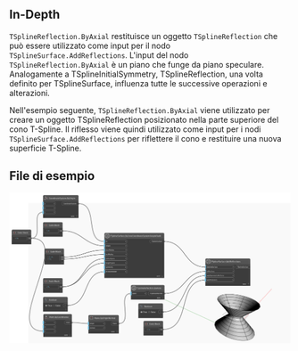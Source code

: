 ## In-Depth
`TSplineReflection.ByAxial` restituisce un oggetto `TSplineReflection` che può essere utilizzato come input per il nodo `TSplineSurface.AddReflections`.
L'input del nodo `TSplineReflection.ByAxial` è un piano che funge da piano speculare. Analogamente a TSplineInitialSymmetry, TSplineReflection, una volta definito per TSplineSurface, influenza tutte le successive operazioni e alterazioni.

Nell'esempio seguente, `TSplineReflection.ByAxial` viene utilizzato per creare un oggetto TSplineReflection posizionato nella parte superiore del cono T-Spline. Il riflesso viene quindi utilizzato come input per i nodi `TSplineSurface.AddReflections` per riflettere il cono e restituire una nuova superficie T-Spline.

## File di esempio

![Example](./Autodesk.DesignScript.Geometry.TSpline.TSplineReflection.ByAxial_img.jpg)
